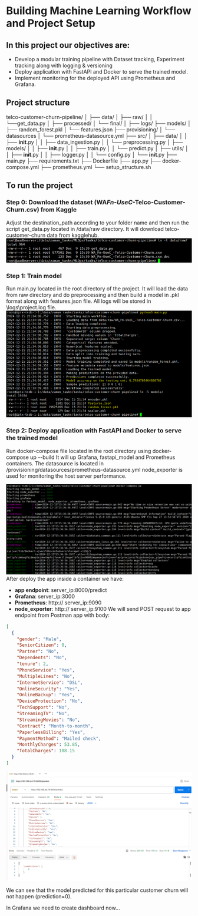 # Building Machine Learning Workflow and Project Setup

## In this project our objectives are:

- Develop a modular training pipeline with Dataset tracking, Experiment tracking along with logging & versioning
- Deploy application with FastAPI and Docker to serve the trained model.
- Implement monitoring for the deployed API using Prometheus and Grafana.

## Project structure

telco-customer-churn-pipeline/
│
├── data/
│ ├── raw/
│ │ └──get_data.py
│ ├── processed/
│ └── final/
│
├── logs/
├── models/
│ ├── random_forest.pkl
│ └── features.json
├── provisioning/
│ └── datasources
│ └── prometheus-datasource.yml
├── src/
│ ├── data/
│ │ ├── **init**.py
│ │ ├── data_ingestion.py
│ │ └── preprocessing.py
│ ├── models/
│ │ ├── **init**.py
│ │ ├── train.py
│ │ └── predict.py
│ ├── utils/
│ │ ├── **init**.py
│ │ ├── logger.py
│ │ └── config.py
│ └── **init**.py
├── main.py
├── requirements.txt
├── Dockerfile
├── app.py
├── docker-compose.yml
├── prometheus.yml
└── setup_structure.sh

## To run the project

### Step 0: Download the dataset (WA*Fn-UseC*-Telco-Customer-Churn.csv) from Kaggle

Adjust the destination_path according to your folder name and then run the script get_data.py located in /data/raw directory. It will download telco-customer-churn data from kagglehub.
![Image of raw data downloaded](screenshots/0-raw-data-downloaded.jpg)

### Step 1: Train model

Run main.py located in the root directory of the project. It will load the data from raw directory and do preprocessing and then build a model in .pkl format along with features.json file.
All logs will be stored in \logs\project.log file.
![Image of model train and acuracy calculate](screenshots/1-main-py-model-train-and-acuracy-calculate.jpg)

### Step 2: Deploy application with FastAPI and Docker to serve the trained model

Run docker-compose file located in the root directory using
docker-compose up --build
It will up Grafana, fastapi_model and Prometheus containers. The datasource is located in /provisioning/datasources/prometheus-datasource.yml
node_exporter is used for monitoring the host server performance.

![Image of app deployment in container](screenshots/2-app-deployment-in-container.jpg)
After deploy the app inside a container we have:

- **app endpoint**: server_ip:8000/predict
- **Grafana**: server_ip:3000
- **Prometheus**: http:// server_ip:9090
- **node_exporter**: http:// server_ip:9100
  We will send POST request to app endpoint from Postman app with body:

```json
[
  {
    "gender": "Male",
    "SeniorCitizen": 0,
    "Partner": "No",
    "Dependents": "No",
    "tenure": 2,
    "PhoneService": "Yes",
    "MultipleLines": "No",
    "InternetService": "DSL",
    "OnlineSecurity": "Yes",
    "OnlineBackup": "Yes",
    "DeviceProtection": "No",
    "TechSupport": "No",
    "StreamingTV": "No",
    "StreamingMovies": "No",
    "Contract": "Month-to-month",
    "PaperlessBilling": "Yes",
    "PaymentMethod": "Mailed check",
    "MonthlyCharges": 53.85,
    "TotalCharges": 108.15
  }
]
```

![Image of Postman-POST-request](screenshots/3-Postman-POST-request.jpg)

We can see that the model predicted for this particular customer churn will not happen (prediction=0).

In Grafana we need to create dashboard now...
